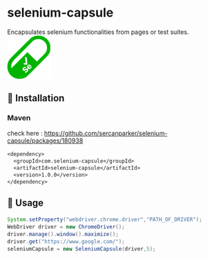 # selenium-capsule
Encapsulates selenium functionalities from pages or test suites.\
![Alt text](icon/selenium-capsule.png) 
## :information_desk_person: Installation
### Maven
check here : https://github.com/sercanparker/selenium-capsule/packages/180938
```shell
<dependency>
  <groupId>com.selenium-capsule</groupId>
  <artifactId>selenium-capsule</artifactId>
  <version>1.0.0</version>
</dependency>
```
## :bow: Usage
```java
System.setProperty("webdriver.chrome.driver","PATH_OF_DRIVER");
WebDriver driver = new ChromeDriver();
driver.manage().window().maximize();
driver.get("https://www.google.com/");
seleniumCapsule = new SeleniumCapsule(driver,5);
```
 
